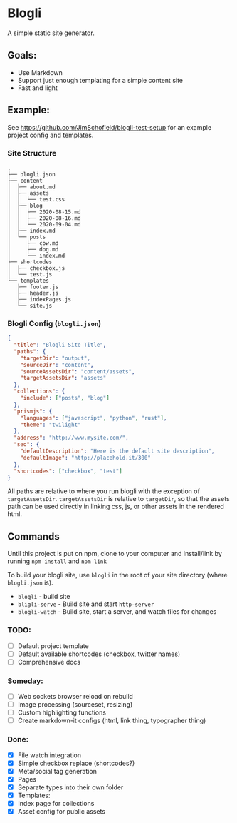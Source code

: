 # Blogli

A simple static site generator.

## Goals:
- Use Markdown
- Support just enough templating for a simple content site
- Fast and light

## Example:

See https://github.com/JimSchofield/blogli-test-setup for an example project config and templates.

### Site Structure
```
.
├── blogli.json
├── content
│  ├── about.md
│  ├── assets
│  │  └── test.css
│  ├── blog
│  │  ├── 2020-08-15.md
│  │  ├── 2020-08-16.md
│  │  └── 2020-09-04.md
│  ├── index.md
│  └── posts
│     ├── cow.md
│     ├── dog.md
│     └── index.md
├── shortcodes
│  ├── checkbox.js
│  └── test.js
└── templates
   ├── footer.js
   ├── header.js
   ├── indexPages.js
   └── site.js
```

### Blogli Config (`blogli.json`)
```json
{
  "title": "Blogli Site Title",
  "paths": {
    "targetDir": "output",
    "sourceDir": "content",
    "sourceAssetsDir": "content/assets",
    "targetAssetsDir": "assets"
  },
  "collections": {
    "include": ["posts", "blog"]
  },
  "prismjs": {
    "languages": ["javascript", "python", "rust"],
    "theme": "twilight"
  },
  "address": "http://www.mysite.com/",
  "seo": {
    "defaultDescription": "Here is the default site description",
    "defaultImage": "http://placehold.it/300"
  },
  "shortcodes": ["checkbox", "test"]
}
```

All paths are relative to where you run blogli with the exception of `targetAssetsDir`.  `targetAssetsDir` is relative to `targetDir`, so that the assets path can be used directly in linking css, js, or other assets in the rendered html.

## Commands
Until this project is put on npm, clone to your computer and install/link by running `npm install` and `npm link`

To build your blogli site, use `blogli` in the root of your site directory (where `blogli.json` is).

- `blogli` - build site
- `bligli-serve` - Build site and start `http-server`
- `blogli-watch` - Build site, start a server, and watch files for changes

### TODO:
- [ ] Default project template
- [ ] Default available shortcodes (checkbox, twitter names)
- [ ] Comprehensive docs
### Someday:
- [ ] Web sockets browser reload on rebuild
- [ ] Image processing (sourceset, resizing)
- [ ] Custom highlighting functions 
- [ ] Create markdown-it configs (html, link thing, typographer thing)
### Done:
- [x] File watch integration
- [x] Simple checkbox replace (shortcodes?)
- [x] Meta/social tag generation
- [x] Pages
- [x] Separate types into their own folder
- [x] Templates:
- [x] Index page for collections
- [x] Asset config for public assets
